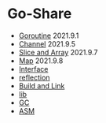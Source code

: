 # Go-Share

- [Goroutine](Goroutine.md)     2021.9.1
- [Channel](channel.md)     2021.9.5
- [Slice and Array](slice.md)   2021.9.7
- [Map](map.md) 2021.9.8
- [Interface](Interface.md)
- [reflection](reflection.md)
- [Build and Link](build.md)
- [lib](lib.md)
- [GC](gc.md)
- [ASM](asm.md)







